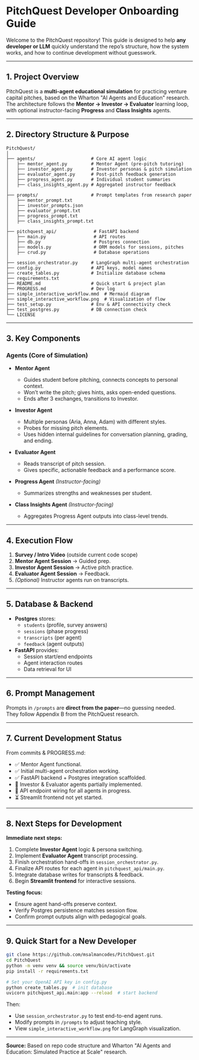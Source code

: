 # PitchQuest Developer Onboarding Guide

Welcome to the PitchQuest repository! This guide is designed to help **any developer or LLM** quickly understand the repo’s structure, how the system works, and how to continue development without guesswork.

---

## 1. Project Overview
PitchQuest is a **multi-agent educational simulation** for practicing venture capital pitches, based on the Wharton "AI Agents and Education" research.  
The architecture follows the **Mentor → Investor → Evaluator** learning loop, with optional instructor-facing **Progress** and **Class Insights** agents.

---

## 2. Directory Structure & Purpose
```
PitchQuest/
│
├── agents/                     # Core AI agent logic
│   ├── mentor_agent.py         # Mentor Agent (pre-pitch tutoring)
│   ├── investor_agent.py       # Investor personas & pitch simulation
│   ├── evaluator_agent.py      # Post-pitch feedback generation
│   ├── progress_agent.py       # Individual student summaries
│   ├── class_insights_agent.py # Aggregated instructor feedback
│
├── prompts/                    # Prompt templates from research paper
│   ├── mentor_prompt.txt
│   ├── investor_prompts.json
│   ├── evaluator_prompt.txt
│   ├── progress_prompt.txt
│   ├── class_insights_prompt.txt
│
├── pitchquest_api/              # FastAPI backend
│   ├── main.py                  # API routes
│   ├── db.py                    # Postgres connection
│   ├── models.py                # ORM models for sessions, pitches
│   ├── crud.py                  # Database operations
│
├── session_orchestrator.py     # LangGraph multi-agent orchestration
├── config.py                   # API keys, model names
├── create_tables.py            # Initialize database schema
├── requirements.txt
├── README.md                   # Quick start & project plan
├── PROGRESS.md                 # Dev log
├── simple_interactive_workflow.mmd  # Mermaid diagram
├── simple_interactive_workflow.png  # Visualization of flow
├── test_setup.py               # Env & API connectivity check
├── test_postgres.py            # DB connection check
└── LICENSE
```

---

## 3. Key Components

### Agents (Core of Simulation)
- **Mentor Agent**  
  - Guides student before pitching, connects concepts to personal context.
  - Won’t write the pitch; gives hints, asks open-ended questions.
  - Ends after 3 exchanges, transitions to Investor.
  
- **Investor Agent**  
  - Multiple personas (Aria, Anna, Adam) with different styles.
  - Probes for missing pitch elements.
  - Uses hidden internal guidelines for conversation planning, grading, and ending.

- **Evaluator Agent**  
  - Reads transcript of pitch session.
  - Gives specific, actionable feedback and a performance score.

- **Progress Agent** *(Instructor-facing)*  
  - Summarizes strengths and weaknesses per student.

- **Class Insights Agent** *(Instructor-facing)*  
  - Aggregates Progress Agent outputs into class-level trends.

---

## 4. Execution Flow
1. **Survey / Intro Video** (outside current code scope)
2. **Mentor Agent Session** → Guided prep.
3. **Investor Agent Session** → Active pitch practice.
4. **Evaluator Agent Session** → Feedback.
5. *(Optional)* Instructor agents run on transcripts.

---

## 5. Database & Backend
- **Postgres** stores:
  - `students` (profile, survey answers)
  - `sessions` (phase progress)
  - `transcripts` (per agent)
  - `feedback` (agent outputs)
- **FastAPI** provides:
  - Session start/end endpoints
  - Agent interaction routes
  - Data retrieval for UI

---

## 6. Prompt Management
Prompts in `/prompts` are **direct from the paper**—no guessing needed.  
They follow Appendix B from the PitchQuest research.

---

## 7. Current Development Status
From commits & PROGRESS.md:
- ✅ Mentor Agent functional.
- ✅ Initial multi-agent orchestration working.
- ✅ FastAPI backend + Postgres integration scaffolded.
- 🔄 Investor & Evaluator agents partially implemented.
- 🔄 API endpoint wiring for all agents in progress.
- ⏳ Streamlit frontend not yet started.

---

## 8. Next Steps for Development
**Immediate next steps:**
1. Complete **Investor Agent** logic & persona switching.
2. Implement **Evaluator Agent** transcript processing.
3. Finish orchestration hand-offs in `session_orchestrator.py`.
4. Finalize API routes for each agent in `pitchquest_api/main.py`.
5. Integrate database writes for transcripts & feedback.
6. Begin **Streamlit frontend** for interactive sessions.

**Testing focus:**
- Ensure agent hand-offs preserve context.
- Verify Postgres persistence matches session flow.
- Confirm prompt outputs align with pedagogical goals.

---

## 9. Quick Start for a New Developer
```bash
git clone https://github.com/msalmancodes/PitchQuest.git
cd PitchQuest
python -m venv venv && source venv/bin/activate
pip install -r requirements.txt

# Set your OpenAI API key in config.py
python create_tables.py  # init database
uvicorn pitchquest_api.main:app --reload  # start backend
```
Then:
- Use `session_orchestrator.py` to test end-to-end agent runs.
- Modify prompts in `/prompts` to adjust teaching style.
- View `simple_interactive_workflow.png` for LangGraph visualization.

---

**Source:** Based on repo code structure and Wharton "AI Agents and Education: Simulated Practice at Scale" research.
